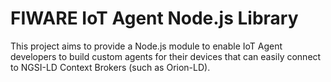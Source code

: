 # FIWARE IoT Agent Node.js Library

This project aims to provide a Node.js module to enable IoT Agent developers to build custom agents for their devices that can easily connect to NGSI-LD Context Brokers (such as Orion-LD).
